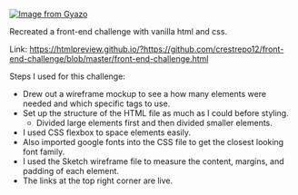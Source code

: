 [![Image from Gyazo](https://i.gyazo.com/c80c5e7c2311f004fd0ac77aca6afe42.png)](https://gyazo.com/c80c5e7c2311f004fd0ac77aca6afe42)

Recreated a front-end challenge with vanilla html and css.


Link: https://htmlpreview.github.io/?https://github.com/crestrepo12/front-end-challenge/blob/master/front-end-challenge.html

Steps I used for this challenge:
* Drew out a wireframe mockup to see a how many elements were needed and which specific tags to use.
* Set up the structure of the HTML file as much as I could before styling. 
    - Divided large elements first and then divided smaller elements.
* I used CSS flexbox to space elements easily.
* Also imported google fonts into the CSS file to get the closest looking font family.
* I used the Sketch wireframe file to measure the content, margins, and padding of each element.
* The links at the top right corner are live.